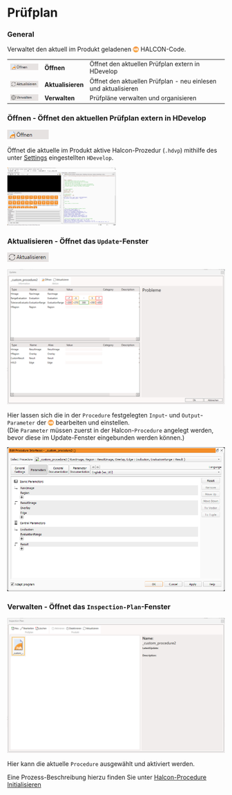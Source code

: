 # Prüfplan

### General

Verwaltet den aktuell im Produkt geladenen <img src="../img/internalDocumentation/Halcon.png" alt="HALCON" style="height:1em; vertical-align:middle; position:relative; top:-2px;"> HALCON-Code.

||||
|--------------|--------------|--------------|
| ![](./img/Product_Toolbar_IconOeffnen.jpg)        | **Öffnen** | Öffnet den aktuellen Prüfplan extern in HDevelop |
| ![](./img/Product_Toolbar_IconAktualisieren.jpg)  | **Aktualisieren** | Öffnet den aktuellen Prüfplan - neu einlesen und aktualisieren |
| ![](./img/Product_Toolbar_IconVerwalten.jpg)      | **Verwalten**     | Prüfpläne verwalten und organisieren |

### Öffnen - Öffnet den aktuellen Prüfplan extern in HDevelop

![](./img/Product_Toolbar_IconOeffnen.jpg)

Öffnet die aktuelle im Produkt aktive Halcon-Prozedur (`.hdvp`) mithilfe des unter [Settings](../GL.Settings/settings.md#halcon) eingestellten `HDevelop`.

<img src="./img/Product_Pruefplan_Oeffnen.png" alt="Öffnen" style="width:50%;">

### Aktualisieren - Öffnet das `Update`-Fenster

![](./img/Product_Toolbar_IconAktualisieren.jpg)

![](./img/Product_Pruefplan_Update.jpg)

Hier lassen sich die in der `Procedure` festgelegten `Input`- und `Output`-`Parameter` der <img src="../img/internalDocumentation/Halcon.png" alt="HALCON" style="height:1em; vertical-align:middle; position:relative; top:-2px;"> bearbeiten und einstellen. <br> (Die `Parameter` müssen zuerst in der Halcon-`Procedure` angelegt werden, bevor diese im Update-Fenster eingebunden werden können.)

![](./img/Product_Pruefplan_UpdateParameter.jpg)

### Verwalten - Öffnet das `Inspection-Plan`-Fenster

![](./img/Product_Pruefplan_Verwalten.jpg)

Hier kann die aktuelle `Procedure` ausgewählt und aktiviert werden.

Eine Prozess-Beschreibung hierzu finden Sie unter [Halcon-Procedure Initialisieren](product_halcon_initialize.md)